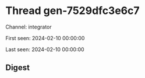 # Thread gen-7529dfc3e6c7
Channel: integrator

First seen: 2024-02-10 00:00:00

Last seen: 2024-02-10 00:00:00

## Digest


